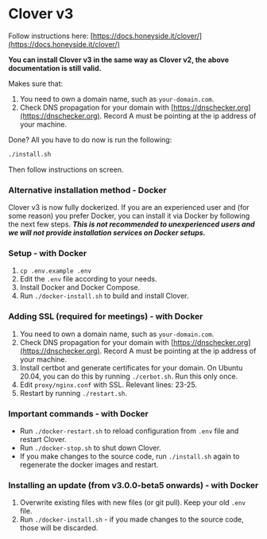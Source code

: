 # Clover v3

Follow instructions here: [https://docs.honeyside.it/clover/](https://docs.honeyside.it/clover/)

**You can install Clover v3 in the same way as Clover v2, the above documentation is still valid.**

Makes sure that:
1. You need to own a domain name, such as `your-domain.com`.
2. Check DNS propagation for your domain with [https://dnschecker.org](https://dnschecker.org). Record A must be pointing at the ip address of your machine.

Done? All you have to do now is run the following:

```bash
./install.sh
```

Then follow instructions on screen.

### Alternative installation method - Docker

Clover v3 is now fully dockerized. If you are an experienced user and (for some reason) you prefer Docker, you can install it via Docker by following the next few steps. ***This is not recommended to unexperienced users and we will not provide installation services on Docker setups.*** 

### Setup - with Docker
1. `cp .env.example .env`
2. Edit the `.env` file according to your needs.
3. Install Docker and Docker Compose.
4. Run `./docker-install.sh` to build and install Clover.

### Adding SSL (required for meetings) - with Docker
1. You need to own a domain name, such as `your-domain.com`.
2. Check DNS propagation for your domain with [https://dnschecker.org](https://dnschecker.org). Record A must be pointing at the ip address of your machine.
3. Install certbot and generate certificates for your domain. On Ubuntu 20.04, you can do this by running `./cerbot.sh`. Run this only once.
4. Edit `proxy/nginx.conf` with SSL. Relevant lines: 23-25.
5. Restart by running `./restart.sh`.

### Important commands - with Docker
* Run `./docker-restart.sh` to reload configuration from `.env` file and restart Clover.
* Run `./docker-stop.sh` to shut down Clover.
* If you make changes to the source code, run `./install.sh` again to regenerate the docker images and restart.

### Installing an update (from v3.0.0-beta5 onwards) - with Docker
1. Overwrite existing files with new files (or git pull). Keep your old `.env` file.
2. Run `./docker-install.sh` - if you made changes to the source code, those will be discarded.
